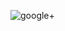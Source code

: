 ![google+](https://user-images.githubusercontent.com/8587332/51804355-aba37600-222d-11e9-88ce-b0a30e50c9ec.png)

